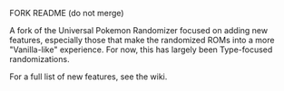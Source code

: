 FORK README (do not merge)

A fork of the Universal Pokemon Randomizer focused on adding new features, especially those that make the randomized ROMs into a more "Vanilla-like" experience. For now, this has largely been Type-focused randomizations.

For a full list of new features, see the wiki.
